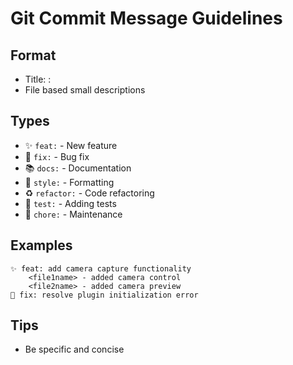 # Git Commit Message Guidelines

## Format
- Title: <emoji><type>: <brief description>
- File based small descriptions

## Types
- ✨ `feat:` - New feature
- 🐛 `fix:` - Bug fix
- 📚 `docs:` - Documentation
- 💄 `style:` - Formatting
- ♻️ `refactor:` - Code refactoring
- 🧪 `test:` - Adding tests
- 🔧 `chore:` - Maintenance

## Examples
```
✨ feat: add camera capture functionality
    <file1name> - added camera control
    <file2name> - added camera preview
🐛 fix: resolve plugin initialization error
```

## Tips
- Be specific and concise
